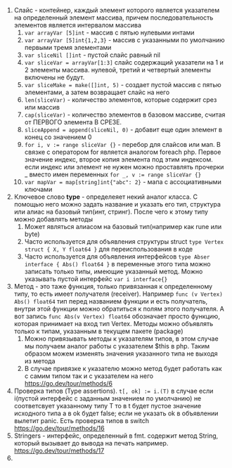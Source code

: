 1. Слайс - контейнер, каждый элемент которого является указателем на определенный элемент массива, причем последовательность элементов является интервалом массива
   1. `var arrayVar [5]int` - массив с пятью нулевыми интами
   2. `var arrayVar [5]int{1,2,3}` - массив с указанными по умолчанию первыми тремя элементами
   3. `var sliceNil []int` - пустой слайс равный nil
   4. `var sliceVar = arrayVar[1:3]` слайс содержащий указатели на 1 и 2 элементы массива. нулевой, третий и четвертый элементы включены не будут.
   5. `var sliceMake = make([]int, 5)` - создает пустой массив с пятью элементами, а затем возвращает слайс на него
   6. `len(sliceVar)` - количество элементов, которые содержит срез или массив
   7. `cap(sliceVar)` - количество элементов в базовом массиве, считая от ПЕРВОГО элемента В СРЕЗЕ.
   8. `sliceAppend = append(sliceNil, 0)` - добавит еще один элемент в конец со значением 0
   9. `for i, v := range sliceVar {}` - перебор для слайсов или мап. В связке с оператором for является аналогом foreach php. Первое значение индекс, второе копия элемента под этим индексом. если индекс или элемент не нужен можно проставлять прочерки _ вместо имен переменных `for _, v := range sliceVar {}`
   10. `var mapVar = map[string]int{"abc": 2}` - мапа с ассоциативными ключами
2. Ключевое слово **type** - определеяет некий аналог класса. С помощью него можно задать название и указать его тип, структура или алиас на базовый тип(инт, стринг). После чего к этому типу можно добавлять методы
   1. Может являться алиасом на базовый тип(например как rune или byte)
   2. Часто используется для объявления структуры struct `type Vertex struct {
      X, Y float64
      }` для переиспользования в коде
   3. Часто используется для объявления интерфейсов `type Abser interface {
      Abs() float64
      }` в переменные этого типа можно записать только типы, имеющие указанный метод. Можно указывать пустой интерфейс `var i interface{}`
3. Метод - это таже функция, только привязанная к определенному типу, то есть имеет получателя (receiver). Например `func (v Vertex) Abs() float64` тип перед названием функции и есть получатель, внутри этой функции можно обратиться к полям этого получателя. А вот запись `func Abs(v Vertex) float64` обозначает просто функцию, которая принимает на вход тип Vertex. Методы можно объявлять только к типам, указанным в текущем пакете (package)
   1. Можно привязывать методы к указателям типов, в этом случае мы получаем аналог работы с указателем $this в php. Таким образом можем изменять значения указанного типа не выходя из метода
   2. В случае привязке к указателю можно метод будет работать как с самим типом так и с указателем на него https://go.dev/tour/methods/6
4. Проверка типов (Type assertions). `t[, ok] := i.(T)` в случае если i(пустой интерфейс с заданным значением по умолчанию) не соответсвует указанному типу T то в t будет пустое значение исходного типа а в ok будет false; если не указать ok в объявлении вылетит panic. Есть проверка типов в switch https://go.dev/tour/methods/16
5. Stringers - интерфейс, определенный в fmt. содержит метод String, который вызывает до вывода на печать например. https://go.dev/tour/methods/17
6. 
